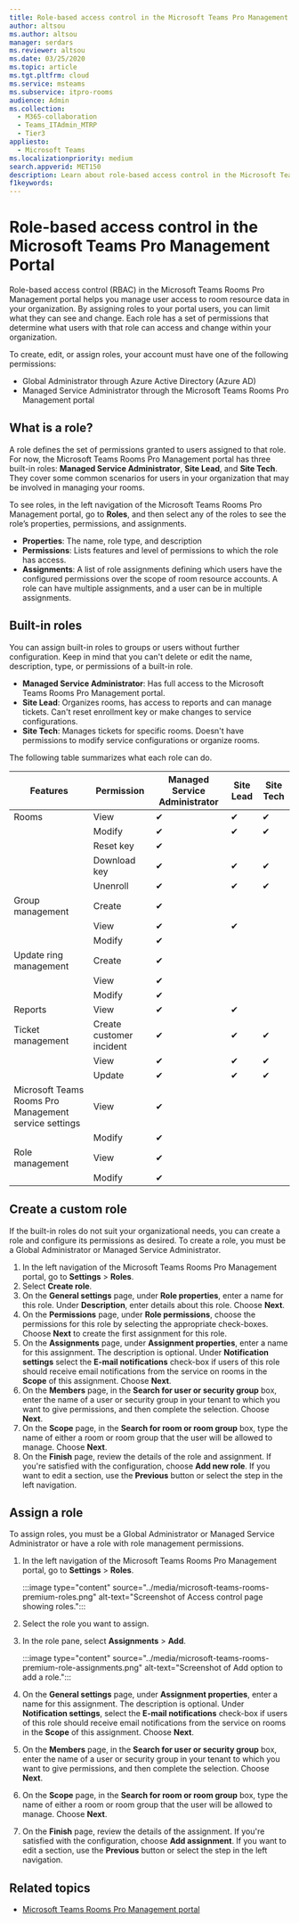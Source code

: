 ```yaml
---
title: Role-based access control in the Microsoft Teams Pro Management Portal
author: altsou
ms.author: altsou
manager: serdars
ms.reviewer: altsou
ms.date: 03/25/2020
ms.topic: article
ms.tgt.pltfrm: cloud
ms.service: msteams
ms.subservice: itpro-rooms
audience: Admin
ms.collection: 
  - M365-collaboration
  - Teams_ITAdmin_MTRP
  - Tier3
appliesto: 
  - Microsoft Teams
ms.localizationpriority: medium
search.appverid: MET150
description: Learn about role-based access control in the Microsoft Teams Rooms Pro Management Portal.
f1keywords: 
---
```


# Role-based access control in the Microsoft Teams Pro Management Portal

Role-based access control (RBAC) in the Microsoft Teams Rooms Pro Management portal helps you manage user access to room resource data in your organization. By assigning roles to your portal users, you can limit what they can see and change. Each role has a set of permissions that determine what users with that role can access and change within your organization.

To create, edit, or assign roles, your account must have one of the following permissions:

- Global Administrator through Azure Active Directory (Azure AD)
- Managed Service Administrator through the Microsoft Teams Rooms Pro Management portal

## What is a role?

A role defines the set of permissions granted to users assigned to that role. For now, the Microsoft Teams Rooms Pro Management portal has three built-in roles: **Managed Service Administrator**, **Site Lead**, and **Site Tech**. They cover some common scenarios for users in your organization that may be involved in managing your rooms.

To see roles, in the left navigation of the Microsoft Teams Rooms Pro Management portal, go to **Roles**, and then select any of the roles to see the role’s properties, permissions, and assignments.  

- **Properties**: The name, role type, and description
- **Permissions**: Lists features and level of permissions to which the role has access.
- **Assignments**: A list of role assignments defining which users have the configured permissions over the scope of room resource accounts. A role can have multiple assignments, and a user can be in multiple assignments.

## Built-in roles

You can assign built-in roles to groups or users without further configuration. Keep in mind that you can't delete or edit the name, description, type, or permissions of a built-in role.

- **Managed Service Administrator**: Has full access to the Microsoft Teams Rooms Pro Management portal.
- **Site Lead**: Organizes rooms, has access to reports and can manage tickets. Can't reset enrollment key or make changes to service configurations.  
- **Site Tech**: Manages tickets for specific rooms. Doesn't have permissions to modify service configurations or organize rooms.

The following table summarizes what each role can do.

|Features |Permission |Managed Service Administrator  |Site Lead  |Site Tech  |
|---------|---------|---------|---------|---------|
|Rooms     |View        |&#10004;           |&#10004;           |&#10004;  |
|    |Modify         |&#10004;           |&#10004;           |&#10004; |
|    |Reset key         |&#10004;           |         ||
|    |Download key         |&#10004;           |&#10004;          |&#10004; |
|    |Unenroll         |&#10004;           |&#10004;           |&#10004; |
|Group management   |Create         |&#10004;           |           ||
|    |View       |&#10004;          |&#10004;           ||
|    |Modify         |&#10004;           |           ||
|Update ring management    |Create         |&#10004;           |           ||
|    |View         |&#10004;           |           ||
|    |Modify         |&#10004;           |           ||
|Reports   |View        |&#10004;           |&#10004;           ||
|Ticket management   |Create customer incident         |&#10004;           |&#10004;           |&#10004;  |
|    |View         |&#10004;           |&#10004;           |&#10004;  |
|    |Update         |&#10004;           |&#10004;           |&#10004;  |
|Microsoft Teams Rooms Pro Management service settings    |View         |&#10004;           |         ||
|    |Modify        |&#10004;           |         ||
|Role management    |View         |&#10004;           |         ||
|    |Modify         |&#10004;           |         ||

## Create a custom role

If the built-in roles do not suit your organizational needs, you can create a role and configure its permissions as desired. To create a role, you must be a Global Administrator or Managed Service Administrator. 

1. In the left navigation of the Microsoft Teams Rooms Pro Management portal, go to **Settings** > **Roles**.
2. Select **Create role**.
3. On the **General settings** page, under **Role properties**, enter a name for this role. Under **Description**, enter details about this role. Choose **Next**.
4. On the **Permissions** page, under **Role permissions**, choose the permissions for this role by selecting the appropriate check-boxes. Choose **Next** to create the first assignment for this role.
5. On the **Assignments** page, under **Assignment properties**, enter a name for this assignment. The description is optional. Under **Notification settings** select the **E-mail notifications** check-box if users of this role should receive email notifications from the service on rooms in the **Scope** of this assignment. Choose **Next**.
6. On the **Members** page, in the **Search for user or security group** box, enter the name of a user or security group in your tenant to which you want to give permissions, and then complete the selection. Choose **Next**. 
7. On the **Scope** page, in the **Search for room or room group** box, type the name of either a room or room group that the user will be allowed to manage. Choose **Next**.
8. On the **Finish** page, review the details of the role and assignment. If you're satisfied with the configuration, choose **Add new role**. If you want to edit a section, use the **Previous** button or select the step in the left navigation.  

## Assign a role

To assign roles, you must be a Global Administrator or Managed Service Administrator or have a role with role management permissions.

1. In the left navigation of the Microsoft Teams Rooms Pro Management portal, go to **Settings** > **Roles**.

    :::image type="content" source="../media/microsoft-teams-rooms-premium-roles.png" alt-text="Screenshot of Access control page showing roles.":::

2. Select the role you want to assign.
3. In the role pane, select **Assignments** > **Add**.

    :::image type="content" source="../media/microsoft-teams-rooms-premium-role-assignments.png" alt-text="Screenshot of Add option to add a role.":::

4. On the **General settings** page, under **Assignment properties**, enter a name for this assignment. The description is optional. Under **Notification settings**, select the **E-mail notifications** check-box if users of this role should receive email notifications from the service on rooms in the **Scope** of this assignment. Choose **Next**. 
5. On the **Members** page, in the **Search for user or security group** box, enter the name of a user or security group in your tenant to which you want to give permissions, and then complete the selection. Choose **Next**. 
6. On the **Scope** page, in the **Search for room or room group** box, type the name of either a room or room group that the user will be allowed to manage. Choose **Next**.
7. On the **Finish** page, review the details of the assignment. If you're satisfied with the configuration, choose **Add assignment**. If you want to edit a section, use the **Previous** button or select the step in the left navigation.  

## Related topics

- [Microsoft Teams Rooms Pro Management portal](rooms-pro-management.md)
